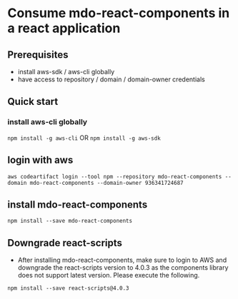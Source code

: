 # Consume mdo-react-components in a react application

## Prerequisites

- install aws-sdk / aws-cli globally
- have access to repository / domain / domain-owner credentials

## Quick start

### install aws-cli globally

`npm install -g aws-cli` OR `npm install -g aws-sdk`

## login with aws 

`aws codeartifact login --tool npm --repository mdo-react-components --domain mdo-react-components --domain-owner 936341724687`

## install mdo-react-components

`npm install --save mdo-react-components`

## Downgrade react-scripts 

 - After installing mdo-react-components, make sure to login to AWS and downgrade the react-scripts version to 4.0.3 as the components library does not support latest version. Please execute the following.

 `npm install --save react-scripts@4.0.3`